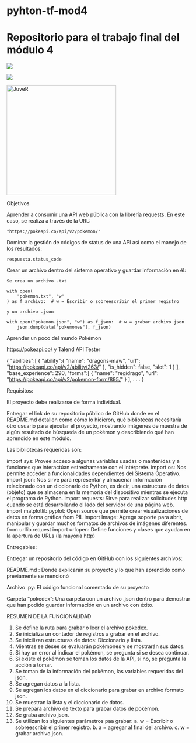 # pyhton-tf-mod4
# Repositorio para el trabajo final del módulo 4

![](https://github.githubassets.com/images/modules/logos_page/GitHub-Mark.png)

![](https://images.wikidexcdn.net/mwuploads/wikidex/thumb/4/43/latest/20190406170624/Bulbasaur.png/200px-Bulbasaur.png)

<img src="https://pbs.twimg.com/media/EiAuAS8VoAA1-4T?format=jpg&name=large" alt="JuveR" width="300px">


Objetivos

Aprender a consumir una API web pública con la librería requests. En este caso, se realiza a través de la URL:
    
    "https://pokeapi.co/api/v2/pokemon/"

Dominar la gestión de códigos de status de una API así como el manejo de los resultados:

    respuesta.status_code

Crear un archivo dentro del sistema operativo y guardar información en él:

    Se crea un archivo .txt

    with open(
        "pokemon.txt", "w"
    ) as f_archivo:  # w = Escribir o sobreescribir el primer registro

    y un archivo .json

    with open("pokemon.json", "w") as f_json:  # w = grabar archivo json
        json.dump(data["pokemones"], f_json)


Aprender un poco del mundo Pokémon

https://pokeapi.co/ y Talend API Tester

{
        "abilities":[
        {
        "ability":{
        "name": "dragons-maw",
        "url": "https://pokeapi.co/api/v2/ability/263/"
        },
        "is_hidden": false,
        "slot": 1
        }
        ],
        "base_experience": 290,
        "forms":[
        {
        "name": "regidrago",
        "url": "https://pokeapi.co/api/v2/pokemon-form/895/"
        }
        ],
        .
        .
        .
}

Requisitos:

El proyecto debe realizarse de forma individual.

Entregar el link de su repositorio público de GitHub donde en el README.md detallen como cómo lo hicieron, qué bibliotecas necesitaría otro usuario para ejecutar el proyecto, mostrando imágenes de muestra de algún resultado de búsqueda de un pokémon y describiendo qué han aprendido en este módulo.

Las bibliotecas requeridas son:

import sys: Provee acceso a algunas variables usadas o mantenidas y a funciones que interactúan estrechamente con el intérprete.
import os: Nos permite acceder a funcionalidades dependientes del Sistema Operativo.
import json: Nos sirve para representar y almacenar información relacionado con un diccionario de Python, es decir, una estructura de datos (objeto) que se almacena en la memoria del dispositivo mientras se ejecuta el programa de Python.
import requests: Sirve para realizar solicitudes http cuando se está desarrollando el lado del servidor de una página web.
import matplotlib.pyplot: Open source que permite crear visualizaciones de datos en forma gráfica
from PIL import Image: Agrega soporte para abrir, manipular y guardar muchos formatos de archivos de imágenes diferentes.
from urllib.request import urlopen: Define funciones y clases que ayudan en la apertura de URLs (la mayoría http)

Entregables:

Entregar un repositorio del código en GitHub con los siguientes archivos:

README.md : Donde explicarán su proyecto y lo que han aprendido como previamente se mencionó

Archivo .py: El código funcional comentado de su proyecto

Carpeta “pokedex”: Una carpeta con un archivo .json dentro para demostrar que han podido guardar información en un archivo con éxito.

RESUMEN DE LA FUNCIONALIDAD

1. Se define la ruta para grabar o leer el archivo pokedex.
2. Se inicializa un contador de registros a grabar en el archivo.
3. Se inicilizan estructuras de datos: Diccionario y lista.
4. Mientras se desee se evaluarán pokémones y se mostrarán sus datos.
5. Si hay un error al indicar el pokémon, se pregunta si se desea continuar.
6. Si existe el pokémon se toman los datos de la API, si no, se pregunta la acción a tomar.
7. Se toman de la información del pokémon, las variables requeridas del json.
8. Se agregan datos a la lista.
9. Se agregan los datos en el diccionario para grabar en archivo formato json.
10. Se muestran la lista y el diccionario de datos.
11. Se prepara archivo de texto para grabar datos de pokémon.
12. Se graba archivo json.
13. Se utilizan los siguientes parámetros paa grabar:
    a. w = Escribir o sobreescribir el primer registro.
    b. a = agregar al final del archivo.
    c. w = grabar archivo json.
